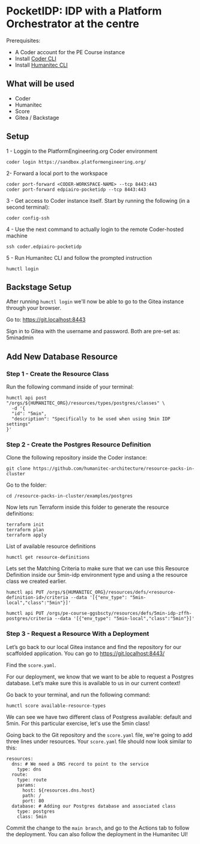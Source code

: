 # PocketIDP: IDP with a Platform Orchestrator at the centre

Prerequisites:
- A Coder account for the PE Course instance
- Install [Coder CLI](https://coder.com/docs/install/cli)
- Install [Humanitec CLI](https://developer.humanitec.com/app-humanitec-io/docs/platform-orchestrator/cli/)

## What will be used
- Coder
- Humanitec
- Score
- Gitea / Backstage

## Setup
1 - Loggin to the PlatformEngineering.org Coder environment
```
coder login https://sandbox.platformengineering.org/
```

2- Forward a local port to the workspace

```
coder port-forward <CODER-WORKSPACE-NAME> --tcp 8443:443
coder port-forward edpiairo-pocketidp --tcp 8443:443
```

3 - Get access to Coder instance itself. Start by running the following (in a second terminal): 
```
coder config-ssh
```

4 - Use the next command to actually login to the remote Coder-hosted machine
```
ssh coder.edpiairo-pocketidp
```

5 - Run Humanitec CLI and follow the prompted instruction
```
humctl login
```

## Backstage Setup

After running `humctl login` we'll now be able to go to the Gitea instance through your browser. 

Go to: https://git.localhost:8443

Sign in to Gitea with the username and password. Both are pre-set as: 5minadmin

## Add New Database Resource

### Step 1 - Create the Resource Class

Run the following command inside of your terminal:
```
humctl api post "/orgs/${HUMANITEC_ORG}/resources/types/postgres/classes" \
  -d '{
  "id": "5min",
  "description": "Specifically to be used when using 5min IDP settings"
}'
```

### Step 2 - Create the Postgres Resource Definition

Clone the following repository inside the Coder instance:
```
git clone https://github.com/humanitec-architecture/resource-packs-in-cluster
```

Go to the folder: 
```
cd /resource-packs-in-cluster/examples/postgres
```

Now lets run Terraform inside this folder to generate the resource definitions:
```
terraform init
terraform plan
terraform apply
```

List of available resource definitions
``` 
humctl get resource-definitions
```

Lets set the Matching Criteria to make sure that we can use this Resource Definition inside our 5min-idp environment type and using a the resource class we created earlier.
``` 
humctl api PUT /orgs/${HUMANITEC_ORG}/resources/defs/<resource-definition-id>/criteria --data '[{"env_type": "5min-local","class":"5min"}]'

humctl api PUT /orgs/pe-course-ggsbscty/resources/defs/5min-idp-zffh-postgres/criteria --data '[{"env_type": "5min-local","class":"5min"}]'
``` 

### Step 3 - Request a Resource With a Deployment
Let’s go back to our local Gitea instance and find the repository for our scaffolded application. You can go to https://git.localhost:8443/

Find the `score.yaml`.

For our deployment, we know that we want to be able to request a Postgres database. Let’s make sure this is available to us in our current context!

Go back to your terminal, and run the following command:
``` 
humctl score available-resource-types
``` 

We can see we have two different class of Postgress available: default and 5min. For this particular exercise, let's use the 5min class!

Going back to the Git repository and the `score.yaml` file, we're going to add three lines under resources. Your `score.yaml` file should now look similar to this:
``` 
resources:
  dns: # We need a DNS record to point to the service 
    type: dns
  route:
    type: route
    params:
      host: ${resources.dns.host}
      path: /
      port: 80
  database: # Adding our Postgres database and associated class
    type: postgres
    class: 5min
```

Commit the change to the `main branch`, and go to the Actions tab to follow the deployment. You can also follow the deployment in the Humanitec UI!
